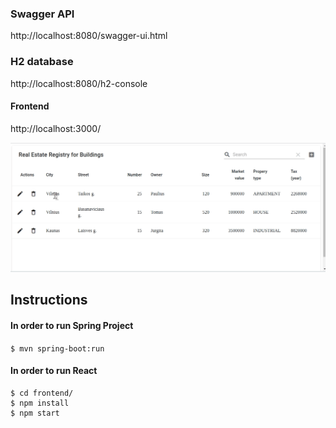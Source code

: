### Swagger API 
http://localhost:8080/swagger-ui.html

### H2 database 
http://localhost:8080/h2-console

#### Frontend 
http://localhost:3000/

![](demo.gif)

## Instructions


#### In order to run Spring Project

```$ mvn spring-boot:run```

#### In order to run React
```
$ cd frontend/
$ npm install 
$ npm start
```